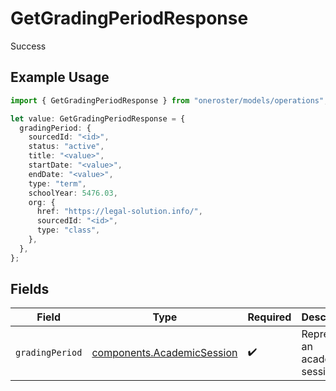 # GetGradingPeriodResponse

Success

## Example Usage

```typescript
import { GetGradingPeriodResponse } from "oneroster/models/operations";

let value: GetGradingPeriodResponse = {
  gradingPeriod: {
    sourcedId: "<id>",
    status: "active",
    title: "<value>",
    startDate: "<value>",
    endDate: "<value>",
    type: "term",
    schoolYear: 5476.03,
    org: {
      href: "https://legal-solution.info/",
      sourcedId: "<id>",
      type: "class",
    },
  },
};
```

## Fields

| Field                                                                    | Type                                                                     | Required                                                                 | Description                                                              |
| ------------------------------------------------------------------------ | ------------------------------------------------------------------------ | ------------------------------------------------------------------------ | ------------------------------------------------------------------------ |
| `gradingPeriod`                                                          | [components.AcademicSession](../../models/components/academicsession.md) | :heavy_check_mark:                                                       | Represents an academic session.                                          |